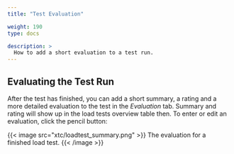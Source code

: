 ```yaml
---
title: "Test Evaluation"

weight: 190
type: docs

description: >
  How to add a short evaluation to a test run.
---
```


## Evaluating the Test Run

After the test has finished, you can add a short summary, a rating and a more detailed evaluation to the test in the _Evaluation_ tab. Summary and rating will show up in the load tests overview table then. To enter or edit an evaluation, click the pencil button:

{{< image src="xtc/loadtest_summary.png" >}}
The evaluation for a finished load test.
{{< /image >}}
